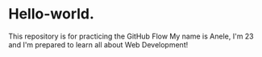 # Hello-world.
This repository is for practicing the GitHub Flow
My name is Anele, I'm 23 and I'm prepared to learn all about Web Development!
